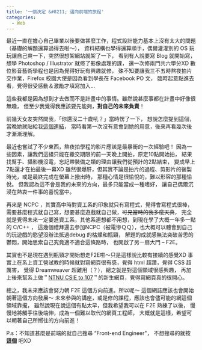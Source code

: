 ```yaml
---
title: '一個決定 &#8211; 邁向前端的旅程'
categories:
  - Web
---
```


最近一直在擔心自己畢業以後要做甚麼工作，程式設計能力基本上沒有太大的問題（基礎的解題還算過得去啦～），
資料結構也學得還算順手，偶爾灌灌別的 OS 玩玩讓自己爽一下，突然很想架網站就架了一下，
看到有人說要寫 Blog 就開始寫，想學 Photoshop / Illustrator 就修了影像處理的課，
還一次修兩門共六學分XD 數位影音藝術學程也是因為覺得好玩有興趣就修，
殊不知要讓我三不五時熬夜拍片交作業，Firefox 校園大使是因為看到學長在 Facebook PO 文，
臨時起意點進去看，覺得很受感動＆激勵才填寫加入…

這些我都是因為想到才去做而不是計畫中的事情。雖然說甚麼事都在計畫中好像很無趣，
但至少我覺得我應該要先能夠，**對自己的未來負責**！


前幾天女友突然問我，｢你還沒二十歲吼？」當時愣了一下，
想說怎麼提到這個，當晚她就貼給我<a title="Meg Jay: 二十歲的人生不能等到三十才開始" href="http://www.ted.com/talks/meg_jay_why_30_is_not_the_new_20/transcript?language=zh-tw" target="_blank">這個連結</a>，
當時看第一次沒有意會到她的用意，後來再看幾次後才漸漸理解。

最近也嘗試了不少東西，熬夜拍學程的影片應該是最暴衝的一次經驗吧！
因為一些因素，讓我們這組只能在繳交期限的前一天晚上開拍，原定10點開始拍，
結果找幫手、攝影機沒電，忘記帶裝備之類的理由讓我們從預計的2點結束，
變成早上7點還才在拍最後一幕XD
雖然很爆肝，但其實不論是拍片的過程、剪影片的後製時光，或是最終完成在螢幕上撥出時，
那種心情是很愉悅的，難以形容的那種愉悅。
但我認為這不會是我的未來的方向，最多只能當成一種嗜好，
讓自己偶爾沉浸在熱衷一件事的喜悅當中。

再來是 NCPC ，其實高中時對資工系的印象就只有寫程式，覺得會寫程式很棒，
需要甚麼程式就自己寫，想要甚麼遊戲就自己做，<del>可見當時的我多麼天真</del>，
完全就是覺得未來一定要進資工系，其他系連想都不用想，到現在學了大概一年多一點的 C/C++ ，
這幾個禮拜還去參加NCPC（被電慘ＱＱ），也大概可以體會到自己的玩遊戲的慾望沒辦法抵過debug 的枯燥和瓶頸，
解題的成就感無法突破苦思的鬱悶，開始思索自己究竟適不適合這條路時，
也開啟了另一扇大門 &#8211; F2E。

其實也不是現在遇到瓶頸才開始想走F2E啦～只是這樣說比較有接續的感覺XD
事實上在系上資工營試教的時候就對寫網頁很有感，覺得 html 超讚，覺得 CSS 超厲害，
覺得 Dreamweaver 超難用（？），總之就是對這個領域很感興趣，
再加上後來幫系上做＂<a href="http://wi1d5ky.github.io/for107">NTNU CSIE to 107</a>＂的新生網頁，覺得寫網頁真的很開心。

總之，我未來應該會努力朝 F2E 這個方向前進。所以呢～
這個網誌應該也會開始朝著這個方向發展～
未來參與的講座，或是修的課程，應該也會儘可能的網這個領域靠攏，
雖然說現在說這個有點太早，但我希望我可以在 F2E 熟練了以後，
慢慢地將觸手往後端伸，成為一個難以取代的網頁工程師，
大概就是這樣，希望可以朝著自己所嚮往的方向前進！

P.s：不知道甚麼是前端的就自己搜尋 &#8220;Front-end Engineer"，
不想搜尋的就按 **<a title="Front-end Engineer" href="http://goo.gl/v8KKfO" target="_blank">這個</a>** 吧XD
